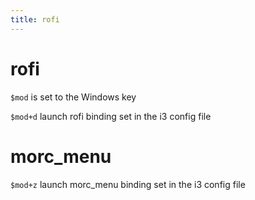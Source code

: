```yaml
---
title: rofi
---
```


# rofi

`$mod` is set to the Windows key

`$mod+d` launch rofi
binding set in the i3 config file

# morc_menu

`$mod+z` launch morc_menu
binding set in the i3 config file